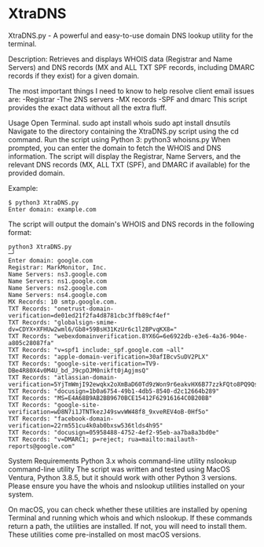 # XtraDNS

XtraDNS.py - A powerful and easy-to-use domain DNS lookup utility for the terminal.

Description:
Retrieves and displays WHOIS data (Registrar and Name Servers) and DNS records (MX and ALL TXT SPF records, including DMARC records if they exist) for a given domain.

The most important things I need to know to help resolve client email issues are: 
-Registrar
-The 2NS servers
-MX records
-SPF and dmarc
This script provides the exact data without all the extra fluff.

Usage
Open Terminal.
sudo apt install whois
sudo apt install dnsutils
Navigate to the directory containing the XtraDNS.py script using the cd command.
Run the script using Python 3: python3 whoisns.py
When prompted, you can enter the domain to fetch the WHOIS and DNS information.
The script will display the Registrar, Name Servers, and the relevant DNS records (MX, ALL TXT (SPF), and DMARC if available) for the provided domain.

Example:
```
$ python3 XtraDNS.py
Enter domain: example.com
```
The script will output the domain's WHOIS and DNS records in the following format:
```
python3 XtraDNS.py                                                                                                            ─╯
Enter domain: google.com
Registrar: MarkMonitor, Inc.
Name Servers: ns3.google.com
Name Servers: ns1.google.com
Name Servers: ns2.google.com
Name Servers: ns4.google.com
MX Records: 10 smtp.google.com.
TXT Records: "onetrust-domain-verification=de01ed21f2fa4d8781cbc3ffb89cf4ef"
TXT Records: "globalsign-smime-dv=CDYX+XFHUw2wml6/Gb8+59BsH31KzUr6c1l2BPvqKX8="
TXT Records: "webexdomainverification.8YX6G=6e6922db-e3e6-4a36-904e-a805c28087fa"
TXT Records: "v=spf1 include:_spf.google.com ~all"
TXT Records: "apple-domain-verification=30afIBcvSuDV2PLX"
TXT Records: "google-site-verification=TV9-DBe4R80X4v0M4U_bd_J9cpOJM0nikft0jAgjmsQ"
TXT Records: "atlassian-domain-verification=5YjTmWmjI92ewqkx2oXmBaD60Td9zWon9r6eakvHX6B77zzkFQto8PQ9QsKnbf4I"
TXT Records: "docusign=1b0a6754-49b1-4db5-8540-d2c12664b289"
TXT Records: "MS=E4A68B9AB2BB9670BCE15412F62916164C0B20BB"
TXT Records: "google-site-verification=wD8N7i1JTNTkezJ49swvWW48f8_9xveREV4oB-0Hf5o"
TXT Records: "facebook-domain-verification=22rm551cu4k0ab0bxsw536tlds4h95"
TXT Records: "docusign=05958488-4752-4ef2-95eb-aa7ba8a3bd0e"
TXT Records: "v=DMARC1; p=reject; rua=mailto:mailauth-reports@google.com"
```
System Requirements
Python 3.x
whois command-line utility
nslookup command-line utility
The script was written and tested using MacOS Ventura, Python 3.8.5, but it should work with other Python 3 versions. Please ensure you have the whois and nslookup utilities installed on your system.

On macOS, you can check whether these utilities are installed by opening Terminal and running which whois and which nslookup. If these commands return a path, the utilities are installed. If not, you will need to install them. These utilities come pre-installed on most macOS versions.

